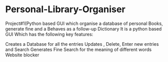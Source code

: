 # Personal-Library-Organiser
Project#1(Python based GUI which organise a database of personal Books, generate fine and a Behaves as a follow-up Dictionary
It is a python based GUI Which has the following key features:

Creates a Database for all the entries
Updates , Delete, Enter new entries and Search
Generates Fine
Search for the meaning of different words
Website blocker
